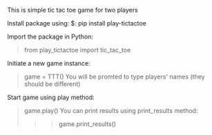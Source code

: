 This is simple tic tac toe game for two players

Install package using:
$: pip install play-tictactoe


Import the package in Python:
> from play_tictactoe import tic_tac_toe

Initiate a new game instance:
> game = TTT()
You will be promted to type players' names (they should be different)

Start game using play method:
> game.play()
You can print results using print_results method:
>>> game.print_results()
